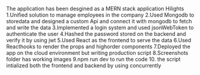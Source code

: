The application has been desgined as a MERN stack application
Hilights
1.Unified solution to manage employees in the company
2.Used Mongodb to storedata and designed a custom Api and connect it with mongodb to fetch and write the data
3.Implemented a login system and used jsonWebToken to authenticate the user
4.Hashed the password stored on the backend and verify it by using jwt
5.Used React as the frontend to serve the data
6.Used Reacthooks to render the props and highorder components
7.Deployed the app on the cloud environment but writing production script
8.Screenshots folder has working images
9.npm run dev to run the code
10. the script intialized both the frontend and backend by using concurrently
